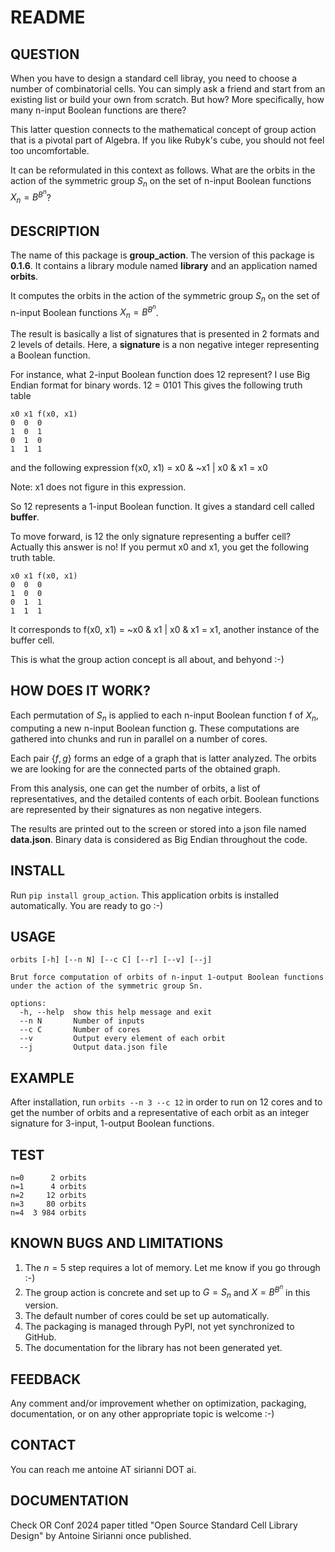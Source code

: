 # README

## QUESTION
When you have to design a standard cell libray, you need to choose a number of combinatorial cells.
You can simply ask a friend and start from an existing list or build your own from scratch.
But how? More specifically, how many n-input Boolean functions are there?

This latter question connects to the mathematical concept of group action that is a pivotal part of Algebra.
If you like Rubyk's cube, you should not feel too uncomfortable.

It can be reformulated in this context as follows.
What are the orbits in the action of the symmetric group $S_n$ on the set of n-input Boolean functions $X_n=B^{B^n}$?

## DESCRIPTION
The name of this package is **group_action**.
The version of this package is **0.1.6**.
It contains a library module named **library** and an application named **orbits**.

It computes the orbits in the action of the symmetric group $S_n$ on the set of n-input Boolean functions $X_n=B^{B^n}$.

The result is basically a list of signatures that is presented in 2 formats and 2 levels of details.
Here, a **signature** is a non negative integer representing a Boolean function.

For instance, what 2-input Boolean function does 12 represent?
I use Big Endian format for binary words.
12 = 0101
This gives the following truth table
```
x0 x1 f(x0, x1)
0  0  0
1  0  1
0  1  0
1  1  1
```
and the following expression
f(x0, x1) = x0 & ~x1 | x0 & x1 = x0

Note: x1 does not figure in this expression.

So 12 represents a 1-input Boolean function.
It gives a standard cell called **buffer**.

To move forward, is 12 the only signature representing a buffer cell?
Actually this answer is no!
If you permut x0 and x1, you get the following truth table.
```
x0 x1 f(x0, x1)
0  0  0
1  0  0
0  1  1
1  1  1
```
It corresponds to f(x0, x1) = ~x0 & x1 | x0 & x1 = x1, another instance of the buffer cell.

This is what the group action concept is all about, and behyond :-)

## HOW DOES IT WORK?
Each permutation of $S_n$ is applied to each n-input Boolean function f of $X_n$, computing a new n-input Boolean function g.
These computations are gathered into chunks and run in parallel on a number of cores.

Each pair $\lbrace f, g \rbrace$ forms an edge of a graph that is latter analyzed.
The orbits we are looking for are the connected parts of the obtained graph.

From this analysis, one can get the number of orbits, a list of representatives, and the detailed contents of each orbit.
Boolean functions are represented by their signatures as non negative integers.

The results are printed out to the screen or stored into a json file named **data.json**.
Binary data is considered as Big Endian throughout the code.

## INSTALL
Run ```pip install group_action```.
This application orbits is installed automatically.
You are ready to go :-)

## USAGE
```
orbits [-h] [--n N] [--c C] [--r] [--v] [--j]

Brut force computation of orbits of n-input 1-output Boolean functions under the action of the symmetric group Sn.

options:
  -h, --help  show this help message and exit
  --n N       Number of inputs
  --c C       Number of cores
  --v         Output every element of each orbit
  --j         Output data.json file
```

## EXAMPLE
After installation, run ```orbits --n 3 --c 12``` in order to run on 12 cores and to get the number of orbits and a representative of each orbit as an integer signature for 3-input, 1-output Boolean functions.

## TEST
```
n=0      2 orbits
n=1      4 orbits
n=2     12 orbits
n=3     80 orbits
n=4  3 984 orbits
```
## KNOWN BUGS AND LIMITATIONS
1. The $n=5$ step requires a lot of memory. Let me know if you go through :-)
2. The group action is concrete and set up to $G=S_n$ and $X=B^{B^n}$ in this version.
3. The default number of cores could be set up automatically.
4. The packaging is managed through PyPI, not yet synchronized to GitHub.
5. The documentation for the library has not been generated yet.

## FEEDBACK
Any comment and/or improvement whether on optimization, packaging, documentation, or on any other appropriate topic is welcome :-)

## CONTACT
You can reach me antoine AT sirianni DOT ai.

## DOCUMENTATION
Check OR Conf 2024 paper titled "Open Source Standard Cell Library Design" by Antoine Sirianni once published.

